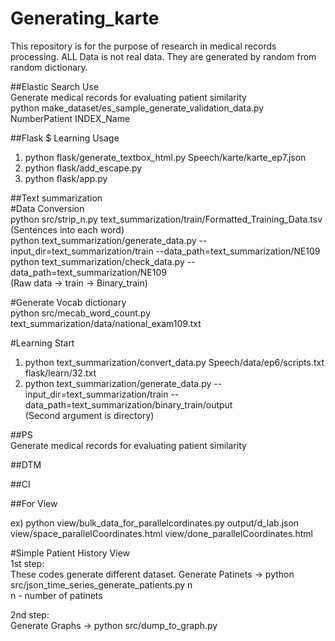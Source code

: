 # Generating_karte
This repository is for the purpose of research in medical records processing.
ALL Data is not real data. They are generated by random from random dictionary.  

##Elastic Search Use  
Generate medical records for evaluating patient similarity  
	python make_dataset/es_sample_generate_validation_data.py NumberPatient INDEX_Name  

##Flask $ Learning Usage  
1. python flask/generate_textbox_html.py Speech/karte/karte_ep7.json
2. python flask/add_escape.py 
3. python flask/app.py 

##Text summarization  
#Data Conversion  
python src/strip_n.py text_summarization/train/Formatted_Training_Data.tsv  
(Sentences into each word)  
python text_summarization/generate_data.py --input_dir=text_summarization/train --data_path=text_summarization/NE109  
python text_summarization/check_data.py --data_path=text_summarization/NE109  
(Raw data -> train -> Binary_train)

#Generate Vocab dictionary  
python src/mecab_word_count.py text_summarization/data/national_exam109.txt  

#Learning Start  
1. python text_summarization/convert_data.py Speech/data/ep6/scripts.txt flask/learn/32.txt  
2. python text_summarization/generate_data.py --input_dir=text_summarization/train --data_path=text_summarization/binary_train/output  
(Second argument is directory)  

##PS  
Generate medical records for evaluating patient similarity

##DTM

##CI


##For View  

ex)  python view/bulk_data_for_parallelcordinates.py output/d_lab.json view/space_parallelCoordinates.html view/done_parallelCoordinates.html   


#Simple Patient History View  
1st step:  
	These codes generate different dataset.
	Generate Patinets -> python src/json_time_series_generate_patients.py n  
	n - number of patinets  

2nd step:  
	Generate Graphs -> python src/dump_to_graph.py  


